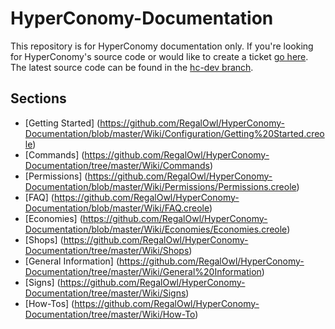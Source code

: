 HyperConomy-Documentation
=========================
This repository is for HyperConomy documentation only.  If you're looking for HyperConomy's source code or would like to create a ticket [go here](https://github.com/RegalOwl/HyperConomy).  The latest source code can be found in the [hc-dev branch](https://github.com/RegalOwl/HyperConomy/tree/hc-dev).  


Sections
---------
* [Getting Started] (https://github.com/RegalOwl/HyperConomy-Documentation/blob/master/Wiki/Configuration/Getting%20Started.creole)
* [Commands] (https://github.com/RegalOwl/HyperConomy-Documentation/tree/master/Wiki/Commands)
* [Permissions] (https://github.com/RegalOwl/HyperConomy-Documentation/blob/master/Wiki/Permissions/Permissions.creole)
* [FAQ] (https://github.com/RegalOwl/HyperConomy-Documentation/blob/master/Wiki/FAQ.creole)
* [Economies] (https://github.com/RegalOwl/HyperConomy-Documentation/blob/master/Wiki/Economies/Economies.creole)
* [Shops] (https://github.com/RegalOwl/HyperConomy-Documentation/tree/master/Wiki/Shops)
* [General Information] (https://github.com/RegalOwl/HyperConomy-Documentation/tree/master/Wiki/General%20Information)
* [Signs] (https://github.com/RegalOwl/HyperConomy-Documentation/tree/master/Wiki/Signs)
* [How-Tos] (https://github.com/RegalOwl/HyperConomy-Documentation/tree/master/Wiki/How-To)

